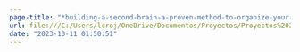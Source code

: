 ```yaml
---
page-title: "*building-a-second-brain-a-proven-method-to-organize-your-digital-life-and-unlock-your-creative-potential.pdf"
url: file:///C:/Users/lcroj/OneDrive/Documentos/Proyectos/Proyectos%202023/Libros/Personal%20Development/building-a-second-brain-a-proven-method-to-organize-your-digital-life-and-unlock-your-creative-potential.pdf
date: "2023-10-11 01:50:51"
---
```

